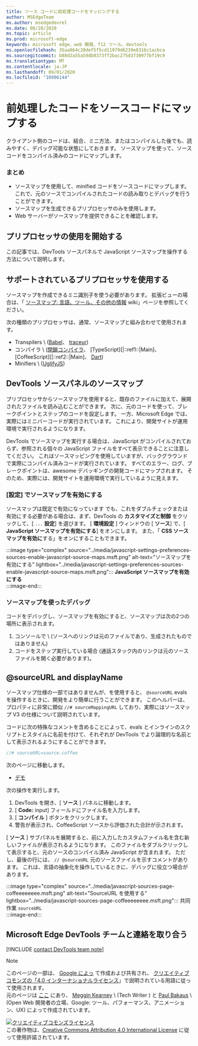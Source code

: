 ```yaml
---
title: ソース コードに前処理コードをマッピングする
author: MSEdgeTeam
ms.author: msedgedevrel
ms.date: 08/28/2020
ms.topic: article
ms.prod: microsoft-edge
keywords: microsoft edge、web 開発、f12 ツール、devtools
ms.openlocfilehash: 35aa864c20def5f5cd11979d6239e8316c1acbca
ms.sourcegitcommit: b88d2a55a59db8373ff2bac275d3730977bf19c9
ms.translationtype: MT
ms.contentlocale: ja-JP
ms.lasthandoff: 09/01/2020
ms.locfileid: "10986144"
---
```

<!-- Copyright Meggin Kearney and Paul Bakaus

   Licensed under the Apache License, Version 2.0 (the "License");
   you may not use this file except in compliance with the License.
   You may obtain a copy of the License at

       https://www.apache.org/licenses/LICENSE-2.0

   Unless required by applicable law or agreed to in writing, software
   distributed under the License is distributed on an "AS IS" BASIS,
   WITHOUT WARRANTIES OR CONDITIONS OF ANY KIND, either express or implied.
   See the License for the specific language governing permissions and
   limitations under the License.  -->  

# 前処理したコードをソースコードにマップする  

クライアント側のコードは、結合、ミニ方法、またはコンパイルした後でも、読みやすく、デバッグ可能な状態にしておきます。  ソースマップを使って、ソースコードをコンパイル済みのコードにマップします。  

### まとめ  

*   ソースマップを使用して、minified コードをソースコードにマップします。 これで、元のソースでコンパイルされたコードの読み取りとデバッグを行うことができます。  
*   ソースマップを生成できるプリプロセッサのみを使用します。  
*   Web サーバーがソースマップを提供できることを確認します。  
    
<!--todo: add link to preprocessors capable of producing Source Maps when section is available -->  
<!--[]: /web/tools/setup/setup-preprocessors?#supported_preprocessors ""  -->  

## プリプロセッサの使用を開始する  

この記事では、DevTools ソースパネルで JavaScript ソースマップを操作する方法について説明します。  <!--For a first overview of what preprocessors are, how each may help, and how Source Maps work; see Set Up CSS & JS Preprocessors.  -->  

<!--todo: add link to Set Up CSS & JS Preprocessors when section is available -->  
<!--[]: /web/tools/setup/setup-preprocessors#debugging-and-editing-preprocessed-content ""  -->  

## サポートされているプリプロセッサを使用する  

ソースマップを作成できるミニ識別子を使う必要があります。  <!--For the most popular options, see the preprocessor support section.  -->  拡張ビューの場合は、「 [ソースマップ: 言語、ツール、その他の情報][GitHubWikiSourceMapsLanguagesTools] wiki」ページを参照してください。  

<!--todo: add link to see the preprocessor support section when section is available -->  
<!--[]: /web/tools/setup/setup-preprocessors?#supported_preprocessors ""  -->  

次の種類のプリプロセッサは、通常、ソースマップと組み合わせて使用されます。  

*   Transpilers \ ([Babel][BabelJS]、 [traceur][GitHubWikiGoogleTraceurCompiler]\)  
*   コンパイラ \ ([閉鎖コンパイラ][GitHubGoogleClosureCompiler]、 [TypeScript][|::ref1::|Main]、 [CoffeeScript][|::ref2::|Main]、 [Dart][DartMain]\)  
*   Minifiers \ ([UglifyJS][GitHubMishooUglifyJS]\)  
    
## DevTools ソースパネルのソースマップ  

プリプロセッサからソースマップを使用すると、既存のファイルに加えて、展開されたファイルを読み込むことができます。  次に、元のコードを使って、ブレークポイントとステップのコードを設定します。  一方、Microsoft Edge では、実際にはミニバーコードが実行されています。 これにより、開発サイトが運用環境で実行されるようになります。  

DevTools でソースマップを実行する場合は、JavaScript がコンパイルされておらず、参照される個々の JavaScript ファイルをすべて表示できることに注意してください。  これはソースマッピングを使用していますが、バックグラウンドで実際にコンパイル済みコードが実行されています。  すべてのエラー、ログ、ブレークポイントは、awesome デバッギングの開発コードにマップされます。  そのため、実際には、開発サイトを運用環境で実行しているように見えます。  

### [設定] でソースマップを有効にする  

ソースマップは既定で有効になっています <!--\(as of Microsoft Edge 39\)-->でも、これをダブルチェックまたは有効にする必要がある場合は、まず、DevTools の **カスタマイズと制御** をクリックして、[ `...` **設定**] を選びます。  [ **環境設定** ] ウィンドウの [ **ソース**] で、[ **JavaScript ソースマップを有効にする**] をオンにします。  また、「 **CSS ソースマップを有効に**する」をオンにすることもできます。  

:::image type="complex" source="../media/javascript-settings-preferences-sources-enable-javascript-source-maps.msft.png" alt-text="ソースマップを有効にする" lightbox="../media/javascript-settings-preferences-sources-enable-javascript-source-maps.msft.png":::
   **JavaScript ソースマップを有効にする**  
:::image-end:::  

### ソースマップを使ったデバッグ  

コードをデバッグし、ソースマップを有効にすると、ソースマップは次の2つの場所に表示されます。  

1.  コンソールで \ (ソースへのリンクは元のファイルであり、生成されたものではありません)  
1.  コードをステップ実行している場合 (通話スタック内のリンクは元のソースファイルを開く必要があります)。  
    
<!--todo: add link to debugging your code when section is available -->  
<!--[DebugBreakpointsStepCode]: ../debug/breakpoints/step-code.md ""  -->  

## @sourceURL and displayName  

ソースマップ仕様の一部ではありませんが、を使用すると、 `@sourceURL` evals を操作するときに、開発をより簡単に行うことができます。  このヘルパーは、プロパティに非常に類似 `//# sourceMappingURL` しており、実際にはソースマップ V3 の仕様について説明されています。  

コードに次の特殊なコメントを含めることによって、evals とインラインのスクリプトとスタイルに名前を付けて、それぞれが DevTools でより論理的な名前として表示されるようにすることができます。  

```javascript
//# sourceURL=source.coffee
```  

次のページに移動します。  

*   [デモ][CssNinjaDemoSourceMapping]

次の操作を実行します。  

1.  DevTools を開き、[ **ソース** ] パネルに移動します。  
1.  [ **Code:** input] フィールドにファイル名を入力します。  
1.  [ **コンパイル** ] ボタンをクリックします。  
1.  警告が表示され、CoffeeScript ソースから評価された合計が示されます。  
    
[ **ソース** ] サブパネルを展開すると、前に入力したカスタムファイル名を含む新しいファイルが表示されるようになります。  このファイルをダブルクリックして表示すると、元のソースのコンパイル済み JavaScript が含まれます。  ただし、最後の行には、 `// @sourceURL` 元のソースファイルを示すコメントがあります。  これは、言語の抽象化を操作しているときに、デバッグに役立つ場合があります。  

:::image type="complex" source="../media/javascript-sources-page-coffeeeeeeee.msft.png" alt-text="SourceURL を使用する" lightbox="../media/javascript-sources-page-coffeeeeeeee.msft.png":::
   共同作業 `sourceURL`  
:::image-end:::  

## Microsoft Edge DevTools チームと連絡を取り合う

[!INCLUDE [contact DevTools team note](../includes/contact-devtools-team-note.md)]  

<!-- links -->  

[BabelJS]: https://babeljs.io "Babel は JavaScript コンパイラです"  

[CoffeeScriptMain]: https://coffeescript.org "CoffeeScript"  

[CssNinjaDemoSourceMapping]: https://www.thecssninja.com/demo/source_mapping/compile.html "# SourceURL eval の簡単な例"  

[DartMain]: https://www.dartlang.org "Dart プログラミング言語"  

[GitHubGoogleClosureCompiler]: https://github.com/google/closure-compiler "google/クロージャ-コンパイラ |GitHub"  

[GitHubMishooUglifyJS]: https://github.com/mishoo/UglifyJS "mishoo/UglifyJS |GitHub"  

[GitHubWikiSourceMapsLanguagesTools]: https://github.com/ryanseddon/source-map/wiki/Source-maps:-languages,-tools-and-other-info "ソースマップ: 言語、ツール、その他の情報 |GitHub wiki"  

[GitHubWikiGoogleTraceurCompiler]: https://github.com/google/traceur-compiler/wiki/Getting-Started "はじめに-google/traceur-compiler |GitHub wiki"  

[TypeScriptMain]: https://www.typescriptlang.org "TypeScript"  

> [!NOTE]
> このページの一部は、 [Google によっ][GoogleSitePolicies] て作成および共有され、 [クリエイティブコモンズの「4.0 インターナショナルライセンス][CCA4IL]」で説明されている用語に従って使用されます。  
> 元のページは [ここ](https://developers.google.com/web/tools/chrome-devtools/javascript/source-maps) にあり、 [Meggin Kearney][MegginKearney] \ (Tech Writer \) と [Paul Bakaus][PaulBakaus] \ (Open Web 開発者の立場、Google: ツール、パフォーマンス、アニメーション、UX) によって作成されています。  

[![クリエイティブコモンズライセンス][CCby4Image]][CCA4IL]  
この著作物は、[Creative Commons Attribution 4.0 International License][CCA4IL] に従って使用許諾されています。  

[CCA4IL]: https://creativecommons.org/licenses/by/4.0  
[CCby4Image]: https://i.creativecommons.org/l/by/4.0/88x31.png  
[GoogleSitePolicies]: https://developers.google.com/terms/site-policies  
[KayceBasques]: https://developers.google.com/web/resources/contributors/kaycebasques  
[MegginKearney]: https://developers.google.com/web/resources/contributors/megginkearney  
[PaulBakaus]: https://developers.google.com/web/resources/contributors/pbakaus  
